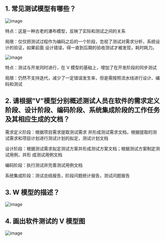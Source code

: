 
[](#anchor_1)

[](#anchor_2)1\. 常见测试模型有哪些？
---------------------------
![image](https://github.com/shuanghuazhao/Software-test-interview/assets/112272156/1168fc9f-9a3b-4e8c-9b7c-e5c12ad927ae)


特点：这是一种古老的瀑布模型，反映了实际和测试之间的关系

局限：仅仅把测试过程作为编码之后的一个阶段，忽视了测试对需求分析，系统设计的验证，如果前面 设计错误，得一直到后期的验收测试才被发现，耗时耗力。

![image](https://github.com/shuanghuazhao/Software-test-interview/assets/112272156/775a2a40-323a-41ee-8a7e-481a5e6da4db)


特点：测试与开发同时进行，在 V 模型的基础上，增加了在开发阶段的同步测试

局限：仍然不支持迭代，减少了一定错误发生率，但是需按照流水线进行设计、编码和测试

[](#anchor_3)2\. 请根据”V”模型分别概述测试人员在软件的需求定义阶段、设计阶段、编码阶段、系统集成阶段的工作任务及其相应生成的文档？
---------------------------------------------------------------------------

需求定义阶段：根据项目需求提取测试需求 并形成测试需求文档，根据提取的测试需求和项目计划进行测试计划的拟定，测试计划文档

设计阶段：根据测试需求拟定测试方案并形成测试方案文档；根据测试方案制定测试用例，并形 成测试用例文档

编码阶段：执行测试并完善测试用例文档

系统集成阶段：测试总结报告，阶段问题统计报告，测试问题报告

[](#anchor_4)3\. W 模型的描述？
-------------------------

![image](https://github.com/shuanghuazhao/Software-test-interview/assets/112272156/d552c50e-df69-4418-a7d7-fd448253cdec)


[](#anchor_5)4\. 画出软件测试的 V 模型图
------------------------------

![image](https://github.com/shuanghuazhao/Software-test-interview/assets/112272156/444ff4f2-c396-4426-b57d-db1a5044cd7b)
